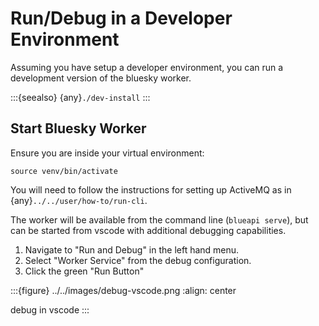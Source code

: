 # Run/Debug in a Developer Environment

Assuming you have setup a developer environment, you can run a development version of the bluesky worker.

:::{seealso}
{any}`./dev-install`
:::

## Start Bluesky Worker

Ensure you are inside your virtual environment:

```shell
source venv/bin/activate
```

You will need to follow the instructions for setting up ActiveMQ as in {any}`../../user/how-to/run-cli`.

The worker will be available from the command line (`blueapi serve`), but can be started from vscode with additional
debugging capabilities.

1. Navigate to "Run and Debug" in the left hand menu.
2. Select "Worker Service" from the debug configuration.
3. Click the green "Run Button"

:::{figure} ../../images/debug-vscode.png
:align: center

debug in vscode
:::
